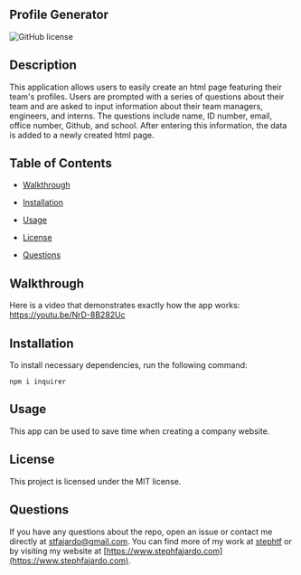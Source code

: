 ## Profile Generator
  
![GitHub license](https://img.shields.io/badge/License-MIT-yellow.svg)

## Description

This application allows users to easily create an html page featuring their team's profiles. Users are prompted with a series of questions about their team and are asked to input information about their team managers, engineers, and interns. The questions include name, ID number, email, office number, Github, and school. After entering this information, the data is added to a newly created html page. 


## Table of Contents 

* [Walkthrough](#walkthrough)

* [Installation](#installation)

* [Usage](#usage)

* [License](#license)

* [Questions](#questions)

## Walkthrough
Here is a video that demonstrates exactly how the app works: 
https://youtu.be/NrD-8B282Uc

## Installation 

To install necessary dependencies, run the following command:

```
npm i inquirer 
```

## Usage 
This app can be used to save time when creating a company website. 


## License

This project is licensed under the MIT license.


## Questions 

If you have any questions about the repo, open an issue or contact me directly at stfajardo@gmail.com. You can find more of my work at [stephtf](https://github.com/stephtf/) or by visiting my website at [https://www.stephfajardo.com](https://www.stephfajardo.com).
